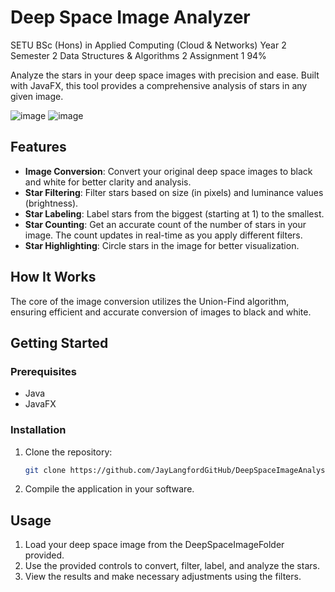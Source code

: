 # Deep Space Image Analyzer

SETU BSc (Hons) in Applied Computing (Cloud &amp; Networks) Year 2 Semester 2 Data Structures &amp; Algorithms 2 Assignment 1 94%

Analyze the stars in your deep space images with precision and ease. Built with JavaFX, this tool provides a comprehensive analysis of stars in any given image.

![image](https://github.com/JayLangfordGitHub/DeepSpaceImageAnalyser/assets/132077071/7ec5cddf-fe31-451f-84b2-6553ec98135f)
![image](https://github.com/JayLangfordGitHub/DeepSpaceImageAnalyser/assets/132077071/031997ad-2680-41a4-9742-77cab088bf46)

## Features

- **Image Conversion**: Convert your original deep space images to black and white for better clarity and analysis.
- **Star Filtering**: Filter stars based on size (in pixels) and luminance values (brightness).
- **Star Labeling**: Label stars from the biggest (starting at 1) to the smallest.
- **Star Counting**: Get an accurate count of the number of stars in your image. The count updates in real-time as you apply different filters.
- **Star Highlighting**: Circle stars in the image for better visualization.

## How It Works

The core of the image conversion utilizes the Union-Find algorithm, ensuring efficient and accurate conversion of images to black and white.

## Getting Started

### Prerequisites

- Java
- JavaFX

### Installation

1. Clone the repository:
   ```bash
   git clone https://github.com/JayLangfordGitHub/DeepSpaceImageAnalyser/tree/main
2. Compile the application in your software.

## Usage
1. Load your deep space image from the DeepSpaceImageFolder provided.
2. Use the provided controls to convert, filter, label, and analyze the stars.
3. View the results and make necessary adjustments using the filters.
